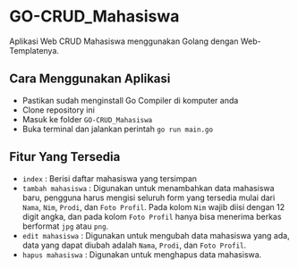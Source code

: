 # GO-CRUD_Mahasiswa

Aplikasi Web CRUD Mahasiswa menggunakan Golang dengan Web-Templatenya.

## Cara Menggunakan Aplikasi

- Pastikan sudah menginstall Go Compiler di komputer anda
- Clone repository ini
- Masuk ke folder `GO-CRUD_Mahasiswa`
- Buka terminal dan jalankan perintah `go run main.go`

## Fitur Yang Tersedia

- `index` : Berisi daftar mahasiswa yang tersimpan
- `tambah mahasiswa` : Digunakan untuk menambahkan data mahasiswa baru, pengguna harus mengisi seluruh form yang tersedia mulai dari `Nama`, `Nim`, `Prodi`, dan `Foto Profil`. Pada kolom `Nim` wajib diisi dengan 12 digit angka, dan pada kolom `Foto Profil` hanya bisa menerima berkas berformat `jpg` atau `png`.
- `edit mahasiswa` : Digunakan untuk mengubah data mahasiswa yang ada, data yang dapat diubah adalah `Nama`, `Prodi`, dan `Foto Profil`.
- `hapus mahasiswa` : Digunakan untuk menghapus data mahasiswa.
